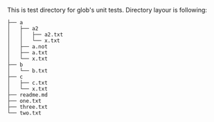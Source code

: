 This is test directory for glob's unit tests.
Directory layour is following:

	├── a
	│   ├── a2
	│   │   ├── a2.txt
	│   │   └── x.txt
	│   ├── a.not
	│   ├── a.txt
	│   └── x.txt
	├── b
	│   └── b.txt
	├── c
	│   ├── c.txt
	│   └── x.txt
	├── readme.md
	├── one.txt
	├── three.txt
	└── two.txt
